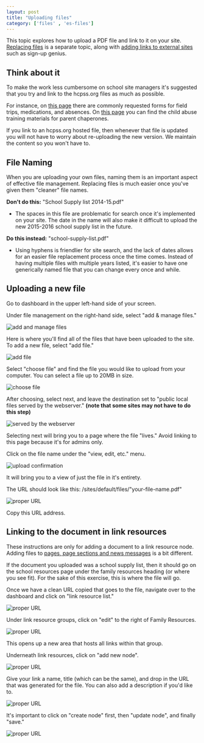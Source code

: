 ```yaml
---
layout: post
title: "Uploading files"
category: ['files' , 'es-files']
---
```


This topic explores how to upload a PDF file and link to it on your site. [Replacing files](/schoolsites-help/files/es-files/2014/07/15/replacing-files/) is a separate topic, along with [adding links to external sites](/schoolsites-help/es-files/2014/07/15/adding-links/) such as sign-up genius. 

## Think about it

To make the work less cumbersome on school site managers it's suggested that you try and link to the hcpss.org files as much as possible.

For instance, on [this page](http://www.hcpss.org/about-us/forms/) there are commonly requested forms for field trips, medications, and absences. On [this page](http://www.hcpss.org/parents/) you can find the child abuse training materials for parent chaperones. 

If you link to an hcpss.org hosted file, then whenever that file is updated you will not have to worry about re-uploading the new version. We maintain the content so you won't have to.

## File Naming

When you are uploading your own files, naming them is an important aspect of effective file management. Replacing files is much easier once you've given them "cleaner" file names. 

**Don't do this:** "School Supply list 2014-15.pdf"

- The spaces in this file are problematic for search once it's implemented on your site. The date in the name will also make it difficult to upload the new 2015-2016 school supply list in the future. 

**Do this instead:** "school-supply-list.pdf"

- Using hyphens is friendlier for site search, and the lack of dates allows for an easier file replacement process once the time comes. Instead of having multiple files with multiple years listed, it's easier to have one generically named file that you can change every once and while. 

<a id="uploading"></a>

## Uploading a new file

Go to dashboard in the upper left-hand side of your screen.

Under file management on the right-hand side, select "add & manage files."

![add and manage files](/schoolsites-help/images/uploading/add-manage.png)

Here is where you'll find all of the files that have been uploaded to the site. To add a new file, select "add file."

![add file](/schoolsites-help/images/uploading/add-file.png)

Select "choose file" and find the file you would like to upload from your computer. You can select a file up to 20MB in size.

![choose file](/schoolsites-help/images/uploading/choose-file.png)

After choosing, select next, and leave the destination set to "public local files served by the webserver." **(note that some sites may not have to do this step)**

![served by the webserver](/schoolsites-help/images/uploading/upload-destination.png)

Selecting next will bring you to a page where the file "lives." Avoid linking to this page because it's for admins only.

Click on the file name under the "view, edit, etc." menu.

![upload confirmation](/schoolsites-help/images/uploading/upload-confirm.png)

It will bring you to a view of just the file in it's entirety.

The URL should look like this: /sites/default/files/"your-file-name.pdf"

![proper URL](/schoolsites-help/images/uploading/pdf-url.png)

Copy this URL address. 

## Linking to the document in link resources

These instructions are only for adding a document to a link resource node. Adding files to [pages, page sections and news messages](/schoolsites-help/files/2014/07/15/adding-links/) is a bit different.

If the document you uploaded was a school supply list, then it should go on the school resources page under the family resources heading (or where you see fit). For the sake of this exercise, this is where the file will go.

Once we have a clean URL copied that goes to the file, navigate over to the dashboard and click on "link resource list." 

![proper URL](/schoolsites-help/images/uploading/school-resources.png)

Under link resource groups, click on "edit" to the right of Family Resources.

![proper URL](/schoolsites-help/images/uploading/family-resources.png)

This opens up a new area that hosts all links within that group.

Underneath link resources, click on "add new node".

![proper URL](/schoolsites-help/images/uploading/add-new-node.png)

Give your link a name, title (which can be the same), and drop in the URL that was generated for the file. You can also add a description if you'd like to. 

![proper URL](/schoolsites-help/images/uploading/name-title.png)

It's important to click on "create node" first, then "update node", and finally "save."

![proper URL](/schoolsites-help/images/uploading/create-update-save.png) 